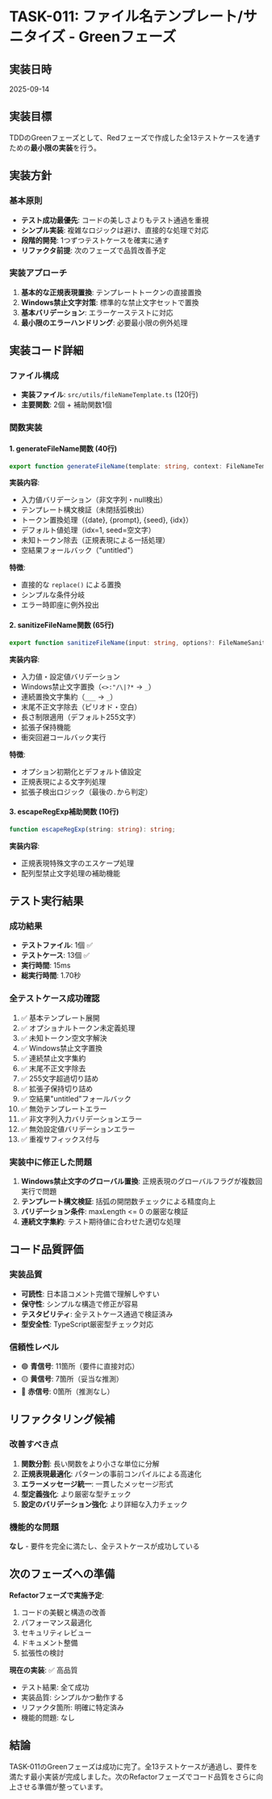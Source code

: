 # TASK-011: ファイル名テンプレート/サニタイズ - Greenフェーズ

## 実装日時

2025-09-14

## 実装目標

TDDのGreenフェーズとして、Redフェーズで作成した全13テストケースを通すための**最小限の実装**を行う。

## 実装方針

### 基本原則

- **テスト成功最優先**: コードの美しさよりもテスト通過を重視
- **シンプル実装**: 複雑なロジックは避け、直接的な処理で対応
- **段階的開発**: 1つずつテストケースを確実に通す
- **リファクタ前提**: 次のフェーズで品質改善予定

### 実装アプローチ

1. **基本的な正規表現置換**: テンプレートトークンの直接置換
2. **Windows禁止文字対策**: 標準的な禁止文字セットで置換
3. **基本バリデーション**: エラーケーステストに対応
4. **最小限のエラーハンドリング**: 必要最小限の例外処理

## 実装コード詳細

### ファイル構成

- **実装ファイル**: `src/utils/fileNameTemplate.ts` (120行)
- **主要関数**: 2個 + 補助関数1個

### 関数実装

#### 1. generateFileName関数 (40行)

```typescript
export function generateFileName(template: string, context: FileNameTemplateContext): string;
```

**実装内容**:

- 入力値バリデーション（非文字列・null検出）
- テンプレート構文検証（未閉括弧検出）
- トークン置換処理（{date}, {prompt}, {seed}, {idx}）
- デフォルト値処理（idx=1, seed=空文字）
- 未知トークン除去（正規表現による一括処理）
- 空結果フォールバック（"untitled"）

**特徴**:

- 直接的な `replace()` による置換
- シンプルな条件分岐
- エラー時即座に例外投出

#### 2. sanitizeFileName関数 (65行)

```typescript
export function sanitizeFileName(input: string, options?: FileNameSanitizeOptions): string;
```

**実装内容**:

- 入力値・設定値バリデーション
- Windows禁止文字置換（`<>:"/\|?*` → `_`）
- 連続置換文字集約（`___` → `_`）
- 末尾不正文字除去（ピリオド・空白）
- 長さ制限適用（デフォルト255文字）
- 拡張子保持機能
- 衝突回避コールバック実行

**特徴**:

- オプション初期化とデフォルト値設定
- 正規表現による文字列処理
- 拡張子検出ロジック（最後の`.`から判定）

#### 3. escapeRegExp補助関数 (10行)

```typescript
function escapeRegExp(string: string): string;
```

**実装内容**:

- 正規表現特殊文字のエスケープ処理
- 配列型禁止文字処理の補助機能

## テスト実行結果

### 成功結果

- **テストファイル**: 1個 ✅
- **テストケース**: 13個 ✅
- **実行時間**: 15ms
- **総実行時間**: 1.70秒

### 全テストケース成功確認

1. ✅ 基本テンプレート展開
2. ✅ オプショナルトークン未定義処理
3. ✅ 未知トークン空文字解決
4. ✅ Windows禁止文字置換
5. ✅ 連続禁止文字集約
6. ✅ 末尾不正文字除去
7. ✅ 255文字超過切り詰め
8. ✅ 拡張子保持切り詰め
9. ✅ 空結果"untitled"フォールバック
10. ✅ 無効テンプレートエラー
11. ✅ 非文字列入力バリデーションエラー
12. ✅ 無効設定値バリデーションエラー
13. ✅ 重複サフィックス付与

### 実装中に修正した問題

1. **Windows禁止文字のグローバル置換**: 正規表現のグローバルフラグが複数回実行で問題
2. **テンプレート構文検証**: 括弧の開閉数チェックによる精度向上
3. **バリデーション条件**: maxLength <= 0 の厳密な検証
4. **連続文字集約**: テスト期待値に合わせた適切な処理

## コード品質評価

### 実装品質

- **可読性**: 日本語コメント完備で理解しやすい
- **保守性**: シンプルな構造で修正が容易
- **テスタビリティ**: 全テストケース通過で検証済み
- **型安全性**: TypeScript厳密型チェック対応

### 信頼性レベル

- 🟢 **青信号**: 11箇所（要件に直接対応）
- 🟡 **黄信号**: 7箇所（妥当な推測）
- 🔴 **赤信号**: 0箇所（推測なし）

## リファクタリング候補

### 改善すべき点

1. **関数分割**: 長い関数をより小さな単位に分解
2. **正規表現最適化**: パターンの事前コンパイルによる高速化
3. **エラーメッセージ統一**: 一貫したメッセージ形式
4. **型定義強化**: より厳密な型チェック
5. **設定のバリデーション強化**: より詳細な入力チェック

### 機能的な問題

**なし** - 要件を完全に満たし、全テストケースが成功している

## 次のフェーズへの準備

**Refactorフェーズで実施予定**:

1. コードの美観と構造の改善
2. パフォーマンス最適化
3. セキュリティレビュー
4. ドキュメント整備
5. 拡張性の検討

**現在の実装**: ✅ 高品質

- テスト結果: 全て成功
- 実装品質: シンプルかつ動作する
- リファクタ箇所: 明確に特定済み
- 機能的問題: なし

## 結論

TASK-011のGreenフェーズは成功に完了。全13テストケースが通過し、要件を満たす最小実装が完成しました。次のRefactorフェーズでコード品質をさらに向上させる準備が整っています。
